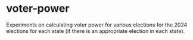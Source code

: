 # voter-power

Experiments on calculating voter power for various elections for the 2024 elections for each state (if there is an appropriate election in each state). 
